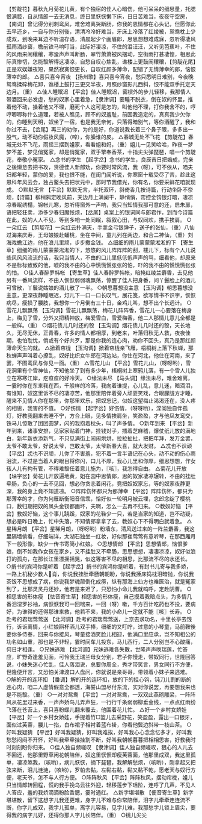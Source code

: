 <!-- { "loadSidebar": true } -->
【剪靛花】暮秋九月菊花儿黄，有个独宿的佳人心暗伤，他可呆呆的细思量，托腮恨满腔，自从情郎一去无消息，终日里恹恹懒下床，日日苦难当，夜夜守空房，【南词】曾记得分别刺鸾凤，难舍难离哭断肠，你我的恩情都在心头记，但愿你此去早还乡，一自与你分别後，清清冷冷好难当，牙床上冷落了红绫被，鸳鸯枕上少成双，到晚来耳边不听温存语，清晨起少个画眉郎，思思想想难成寐，忽听得凄风孤雨洒纱窗，檐前铁马响叮当，此际好凄凉，不住的泪汪汪，又听见芭蕉叶，不住的风雨来闹穰穰，寒蛩声声叫断肠，翠竹萧萧被风摆动，空街雨打甚凄惶，相思此际真惨切，怎能彀解得这凄凉，自愁自叹心焦乱，谯楼上更鼓闹穰穰，【剪靛花尾】正是欢娱嫌夜短，果然寂寞恨更长，自叹红颜多薄命，配错了无情薄幸的郎，恼恨薄幸的郎。
△喜只喜今宵夜
【扬州歌】喜只喜今宵夜，愁只悉明日难别，今夜晚鸳鸯揉碎梅花卸，谯楼上鼓打三更交半夜，月照纱窗影儿西斜，恨不能双手托定天边月。（重）
△佳人睡眠迟
【平岔】佳人睡眠迟，窗棂外的步儿轻移，我那情人带酒回来必发虚，愁的奴家心里着急，【隶津调】要睡不脱衣，倒在奴的怀里，推着他不动，搡着他又不理，磨死个人这可是怎的，叫他他不理，打你我舍不的，哼哼唧唧称什么道理，若被人瞧见，顾不的奴羞耻，前因我造定的，真真我少欠你的，你睡到天明，奴坐了一宿，也是我无奈何，只落得暗别气，等你酒醒了，我和你过不去，【岔尾】再三的劝你，为的是好，你道说我长着三个鼻子眼，多多出一股气，动不动你假妆风魔，（啐），你臊谁的皮。
△春城无处不飞花
【剪靛花】春城无处不飞花，雨摇三摆到姐家，看看姐和妈，（重）姐儿一见笑哈哈，昨夜一梦梦不差，梦见俏冤家，却是俏冤家，双手擎奉香茶，十指尖尖弹琵琶，唱一个剪靛花，奉敬小冤家。
△念书的学生
【起字岔】念书的学生，良辰吉日把婚成，完亲之後懒怠去把书攻，贤德佳人新郎劝，你要时常风流，我（呀），可不依从，咱夫妇都年轻，蒙你的爱，我也恨不能，在闺门闻听说，你寒窗十载受尽了苦，趁此这恩科年风云会，独占鳌头去把状元中，那时节我借光，你有名，你要采鲜花咱就现成。
○默默无言
【平岔】默默无言，半托双环，斜倚香几按诗篇，行动坐卧不奈烦，【诗篇】柳稍鸦定晚风前，天边月上满阑干，静悄悄，帘控金钩银灯暗，凄凉凉春眠绣榻，锦帐儿寒，忽听得窗外一声响，我只当知情我那可意的还，启朱扉，语把轻狂卖，添多少春归魔怅烦，【岔尾】桌案上的银词同与郎君作，到而今诗篇在此，奴的人人不见，等到多咱一处同眠，叙叙心田，与奴同欢，携手挨肩。
○一朵红云
【剪靛花】一朵红云扑满天，手拿金弓银弹子，送子的张仙，（重）八仙过海来庆寿，王母娘娘赴蟠桃，坐在中间，童儿列在两边，和合二神仙，（重）刘海戏蟾江边，他在浪儿里顽，步步撒金钱。
△细细的雨儿蒙蒙蒙淞淞的下
【寄生草】细细的雨儿蒙蒙蒙淞淞的下，悠悠的风儿阵阵阵的刮，楼儿下，标有个人儿说些风风风流流的话，我只当情人，不由的口儿里低低低声声的骂，细看他，却原来不是标标致致的他，唬的我不由的心中慌慌慌张张的怕，吓的我不由的慌慌慌张张的怕。
○佳人春醉罗帏帐
【寄生草】佳人春醉罗帏帐，暗掩红绫兰麝香，去见他另有一番风流样，不由人恹恹弱弱魂飘荡，惊醒了佳人把身番，问丫鬟脸上的酒儿可曾散，丫鬟说姑娘的酒儿散了一半。
○朝思暮想没主意
【玉沟调】朝思暮想没主意，更深夜静睡眠迟，灯儿下一口一口长叹气，展花笺，欲写情书不识字，恹恹病尽，瘦损了腰肢，我想你一个月倒有三十日，金鸡儿叫，想不出个长远计。
○雪花儿飘飘荡
【玉沟调】雪花儿飘飘荡，梅花儿阵阵香，雪花儿一心要落在梅身上，梅见了雪，分外又把精神放，梅爱雪白，雪爱梅香，他二人那情儿意儿全都是一般样。（重）
○烟花债儿几时还的彀
【玉沟调】烟花债儿几时还的彀，天长地久，无尽无休，正青春，许多的情人都相厚，到老来，叶落归秋无人救，夜夜佳期，也怕耽忧，倘或有个好共歹，那是你我的连心肉，劝你不回头，真乃是那红颜薄命天生的就。
△掀着帘栊
【玉沟调】掀着帘栊亲飞雁，梧桐树上落下秋蝉，那秋蝉声声叫着心撩乱，奴好比织女牛郎在河边站，你住在河北，他住在河南，来了罢，不图鸾凤与你见一面。（重）
△雪花儿山
【平岔】雪花儿山，（呀呀哟），雪花洞里有个雪神仙，不知他坐了到有多少年，梧桐树上寒鸦儿落，有一个雪人儿独立在寒寒江岸，疙疸疸的好冷天。
○缘法未尽
【马头调】缘法未尽，难舍难离，一霎时你在东来我在西，千般样的冷落，我向着谁提，心儿乱，意儿迷，暗滴泪，有谁知，奴这里诉不尽的凄凉苦，他那里陪伴着旁人顽耍笑戏，合眼朦胧方才睡，醒来不见情人你在那里，你那里欢乐，把奴忘记，似奴这望梅止渴渴还在，没人疼的相思，我害的不值。
○好伤情
【起字岔】好伤情，（呀呀哟），深闺独自伴孤灯，好教我翻来去睡不宁，方合上眼，见多情挨肩坐，笑盈盈，才与他凤友鸾交，铁马儿惊散了团团圆梦，闪的我抱着枕头，叫了声多情。
○新年到来
【平岔】新年到来，诸事安排，见家家贴着门神，挂钱对子，插着芝麻稽，爆仗纸儿放的满地白，新年新衣添新气，不只见满街上闹闹烘烘，拉拉扯扯，把把年拜，发万金罢，太爷不敢太爷，好说太爷，岂敢太爷，太爷新春大喜，就大发财。
△忒也不识顽
【平岔】忒也不识顽，儿你了不害羞，犯不着一言半语记在心头，动不动的伤心雨泪流，不过是当着人的眼目将你闪，口儿不厚，我心儿里和你厚，细思想想，作女孩人儿有拘有管，不得难彀任着意儿施为，〖咳〗，我怎得自由。
△菊花儿开放
【垛字岔】菊花儿开放遍地黄，姐在园中思情郎，思的奴家凄凉辗转，不由的挂肚牵肠，负心的一去不见回，想必你贪恋着闲花，竟把奴奴家忘，等的奴家夜静更深，我的身上竟不知道凉。
○阵阵伤怀都只为那薄幸
【平岔】阵阵伤怀，都只为那薄幸的才，你为何雁断衡阳音信乖，恰好似一轮明月被云埋，念郎念绽了樱桃口，数归期把奴的凤头金钗都画坏，夫啊，怎么一去再不归来。
○教奴好恼
【平岔】教奴好恼，这个事儿跷蹊，奴家的花鞋少一只，若是当家的知道，岂不动疑，想必是昨日晚上，忙中失落，不知情郎拿拿了去，教奴心下不得明白就着急。
△星稀月朗
【平岔】星稀月朗，（呀呀哟）粉墙东，清风送过来的一阵兰麝香，我这里隔墙偷看，仔细端详，太湖石独坐一红妆，好似那崔莺莺有意听琴，在那西厢月下一般形像，缺少一传书寄简小红娘。
○思想情郎
【平岔】思想情郎，恼恨爹娘，倒不如我作女孩在家乡，又不挂肚又不牵肠，思思想想，凄凄凉凉，奴好似浪打的孤舟，在那长江里漂摇摇晃，似这等害不尽的相思，比那流不尽的水还长。
○捎书的宾鸿你是听着
【起字岔】捎书的宾鸿你是听着，有封书儿寄与我多娇，一路上机秘少教人肖，你说我挂肚牵肠朝朝盼，你说我捶床捣枕泪暗抛，你说我茶饭不思想成了病，你说我梦魂颠倒化成痨，纵有那海上仙方也难医治，就是冤家到了，比那灵灵丹还妙，他若是来迟了，只恐怕小命儿我就呜呼，定赴阴曹。
○相思害的形体瘦
【怯音寄生草】相思害的形体瘦，自己摸着我暗点头，为多情几番泪湿罗衫袖，病恹恹我可一回喘来，一回（呀）嗽，千方百计吃药也不投，要病好，为谁得的还得那谁来救，他若不来，我的小命儿一定就不能〖咳〗长寿。
○赴考的君瑞莺莺送
【北河调】赴考的君瑞莺莺送，上京去求功名，十里长亭去饯行，诉诉离情，小红娘斟杯酒儿双手捧，细细的又叮咛，过意的小琴童，马前鞍後要你多侍奉，回来与你接风，琴童接酒笑脸儿相迎，他满口里应承，岂不知相公的功名如山重，那也是不非轻，霎时间车儿投东，马儿西行，二人分别岂不心酸痛，何日才相逢。
○兄妹逃难
【北河调】兄妹逃难各失散，世隆声声唤瑞莲，忙答应，旷野奇逢羞见面，可怜我王瑞兰母女分别，君子你慢走，带奴同行，世隆回答说，小妹失迷心忙乱，佳人落泪说，总要你周全，秀才带笑言，男女同行不方便，世隆便开言，又恐怕关津渡口人盘问，你就说是亲哥哥，带领着小妹子来逃难。
○解的开的连环扣
【番调】解的开的连环扣，放的下的挂心钩，钝刀儿割的断的连心肉，咱二人虚情假意全都透，海誓山盟尽付东流，实对你说罢，再要想我来也是不能彀。（重）
○一对对鸳鸯
【平岔】一对对鸳鸯，一双双此燕砌雕梁，一阵阵风从花里过来香，一声声娇鸟儿弄声狂，一行行千条弱弱柳垂金线，一点点红雨纷飞落在苍苔上，喜只喜粉蝶儿翻来覆去，他围着花儿忙。
△好一个乡村女娇娃
【平岔】好一个乡村女娇娃，手提着竹□篮儿去采野花，笑盈盈，露出一口银牙，面似过芙蓉，腰儿一掐，白布裙子相衬着蓝布褂，你看他鬓边斜带一枝山茶。
○好叫我疑猜
【平岔】好叫我疑猜，好叫我难挨，好叫我心心念念忆多才，好叫我愁愁闷闷不开怀，好叫我牵牵挂挂割不断，好叫我朝朝暮暮把相相思害，好教我时时刻刻盼你归来。
○佳人独自频嗟叹
【隶津调】佳人独自频嗟叹，狠心的人儿去不回还，他那里野草闲花朝陪伴，奴这里恹恹却瘦芙蓉面，他那里成双，我这里孤单，凄凉煞我，（咳哟），病儿恹恹，摘下琵琶，我解解愁烦，（咳哟），刚拿起又把弦来断，泪儿涟涟，（咳哟），罗帕去黏，左黏右黏，黏又黏不乾，愿老天与奴行方便，老天爷，怎不与人行方便。
○阵阵秋风
【平岔】阵阵秋风，摆动帘栊，姐儿只当情郎转回程，慌的我手挽乌云往外迎，轻移莲步下瑶阶，连呼了几声，不见人人答应，羞的我娇滴滴粉脸香腮，霎时通红。
△新字堪堪散
【便音寄生草】新字堪堪散，留下这想字儿我还更难，身字儿不难与你常陪伴，泪字儿牵牵连连流不断，你字儿成双，我字儿孤单，离字儿容易，见字儿难，我那愁字儿锁上眉尖，要得我的病字儿好，还得你那人字儿长陪伴。（重）
○桃儿尖尖
